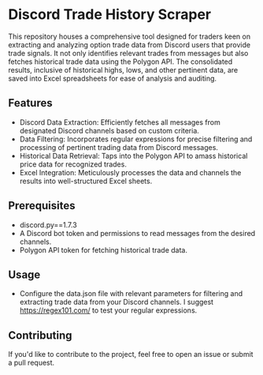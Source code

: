 # Discord Trade History Scraper

This repository houses a comprehensive tool designed for traders keen on extracting and analyzing option trade data from Discord users that provide trade signals. It not only identifies relevant trades from messages but also fetches historical trade data using the Polygon API. The consolidated results, inclusive of historical highs, lows, and other pertinent data, are saved into Excel spreadsheets for ease of analysis and auditing.

## Features

- Discord Data Extraction: Efficiently fetches all messages from designated Discord channels based on custom criteria.
- Data Filtering: Incorporates regular expressions for precise filtering and processing of pertinent trading data from Discord messages.
- Historical Data Retrieval: Taps into the Polygon API to amass historical price data for recognized trades.
- Excel Integration: Meticulously processes the data and channels the results into well-structured Excel sheets.

## Prerequisites

- discord.py==1.7.3
- A Discord bot token and permissions to read messages from the desired channels.
- Polygon API token for fetching historical trade data.

## Usage

- Configure the data.json file with relevant parameters for filtering and extracting trade data from your Discord channels. I suggest https://regex101.com/ to test your regular expressions.

## Contributing

If you'd like to contribute to the project, feel free to open an issue or submit a pull request.